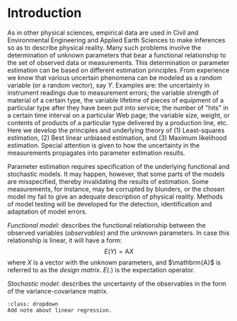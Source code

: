 # Introduction

As in other physical sciences, empirical data are used in Civil and Environmental Engineering and Applied Earth Sciences to make inferences so as to describe physical reality. Many such problems involve the determination of unknown parameters that bear a functional relationship to the set of observed data or measurements. This determination or parameter estimation can be based on different estimation principles. 
From experience we know that various uncertain phenomena can be modeled as a random variable (or a random vector), say $Y$. Examples are: the uncertainty in instrument readings due to measurement errors; the variable strength of material of a certain type,  the variable lifetime of pieces of equipment of a particular type after they have been put into service; the number of "hits" in a certain time interval on a particular Web page; the variable size, weight, or contents of products of a particular type delivered by a production line, etc. 
Here we develop the principles and underlying theory of (1) Least-squares estimation, (2) Best linear unbiased estimation, and (3) Maximum likelihood estimation. Special attention is given to how the uncertainty in the measurements propagates into parameter estimation results.

Parameter estimation requires specification of the underlying functional and stochastic models. It may happen, however, that some parts of the models are misspecified, thereby invalidating the results of estimation. Some measurements, for instance, may be corrupted by blunders, or the chosen model my fail to give an adequate description of physical reality. Methods of model testing will be developed for the detection, identification and adaptation of model errors.

*Functional model*: describes the functional relationship between the observed variables (*observables*) and the unknown parameters. In case this relationship is linear, it will have a form:
$$E(Y) = \mathrm{A}X$$
where $X$ is a vector with the unknown parameters, and $\mathbrm{A}$ is referred to as the *design matrix*. $E(.)$ is the expectation operator.

*Stochastic model*: describes the uncertainty of the observables in the form of the variance-covariance matrix.

```{note}
:class: dropdown
Add note about linear regression.
```
